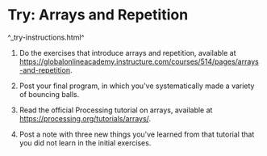 Try: Arrays and Repetition
==========================

^_try-instructions.html^

1. Do the exercises that introduce arrays and repetition, available at 
<https://globalonlineacademy.instructure.com/courses/514/pages/arrays-and-repetition>.

2. Post your final program, in which you've systematically made a variety
of bouncing balls.

3. Read the official Processing tutorial on arrays, available at
<https://processing.org/tutorials/arrays/>.

4. Post a note with three new things you've learned from that tutorial
that you did not learn in the initial exercises.
